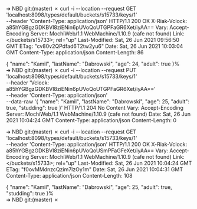 ➜  NBD git:(master) ✗ curl -i --location --request GET 'localhost:8098/types/default/buckets/s15733/keys/1' \
--header 'Content-Type: application/json'
HTTP/1.1 200 OK
X-Riak-Vclock: a85hYGBgzGDKBVI8ziENin6pUVoQoUTGPFaGR6Xet/iyAA==
Vary: Accept-Encoding
Server: MochiWeb/1.1 WebMachine/1.10.9 (cafe not found)
Link: </buckets/s15733>; rel="up"
Last-Modified: Sat, 26 Jun 2021 09:56:50 GMT
ETag: "cv80v2QPdfad6T2tw2yu6"
Date: Sat, 26 Jun 2021 10:03:04 GMT
Content-Type: application/json
Content-Length: 86

{
    "name": "Kamil",
    "lastName": "Dabrowski",
    "age": 24,
    "adult": true
}%                                                                                                                                                 
➜  NBD git:(master) ✗ curl -i --location --request PUT 'localhost:8098/types/default/buckets/s15733/keys/1' \
--header 'Vclock: a85hYGBgzGDKBVI8ziENin6pUVoQoUTGPFaGR6Xet/iyAA==' \
--header 'Content-Type: application/json' \
--data-raw '{
    "name": "Kamil",
    "lastName": "Dabrowski",
    "age": 25,
    "adult": true,
    "studding": true
}'
HTTP/1.1 204 No Content
Vary: Accept-Encoding
Server: MochiWeb/1.1 WebMachine/1.10.9 (cafe not found)
Date: Sat, 26 Jun 2021 10:04:24 GMT
Content-Type: application/json
Content-Length: 0

➜  NBD git:(master) ✗ curl -i --location --request GET 'localhost:8098/types/default/buckets/s15733/keys/1' \
--header 'Content-Type: application/json'
HTTP/1.1 200 OK
X-Riak-Vclock: a85hYGBgzGDKBVI8ziENin6pUVoQoUSmPFaGFeXet/iyAA==
Vary: Accept-Encoding
Server: MochiWeb/1.1 WebMachine/1.10.9 (cafe not found)
Link: </buckets/s15733>; rel="up"
Last-Modified: Sat, 26 Jun 2021 10:04:24 GMT
ETag: "f0ovMMdnzcQzim7lzOy1m"
Date: Sat, 26 Jun 2021 10:04:31 GMT
Content-Type: application/json
Content-Length: 108

{
    "name": "Kamil",
    "lastName": "Dabrowski",
    "age": 25,
    "adult": true,
    "studding": true
}%                                                                                                                                                 
➜  NBD git:(master) ✗    